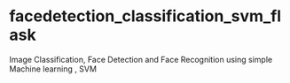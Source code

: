 # facedetection_classification_svm_flask
Image Classification, Face Detection and Face Recognition using simple Machine learning , SVM
